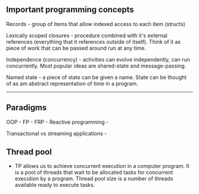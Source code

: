 Important programming concepts
--------------------

Records - group of items that allow indexed access to each item (structs)

Lexically scoped closures - procedure combined with it's external references (everything that it references outside of itself). Think of it as piece of work that can be passed around run at any time.

Independence (concurrency) - activities can evolve independently, can run concurrently. Most popular ideas are shared-state and message-passing. 

Named state - a piece of state can be given a name. State can be thought of as am abstract representation of time in a program.

---------------------
Paradigms
---------------------

OOP - 
FP - 
FRP - 
Reactive programming - 

Transactional vs streaming applications - 

## Thread pool

* TP allows us to achieve concurrent execution in a computer program. It is a pool of threads that wait to be allocated tasks for concurrent execution by a program. Thread pool size is a number of threads available ready to execute tasks.
